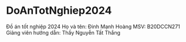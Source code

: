 # DoAnTotNghiep2024

Đồ án tốt nghiệp 2024
Họ và tên: Đinh Mạnh Hoàng
MSV: B20DCCN271
Giảng viên hướng dẫn: Thầy Nguyễn Tất Thắng
